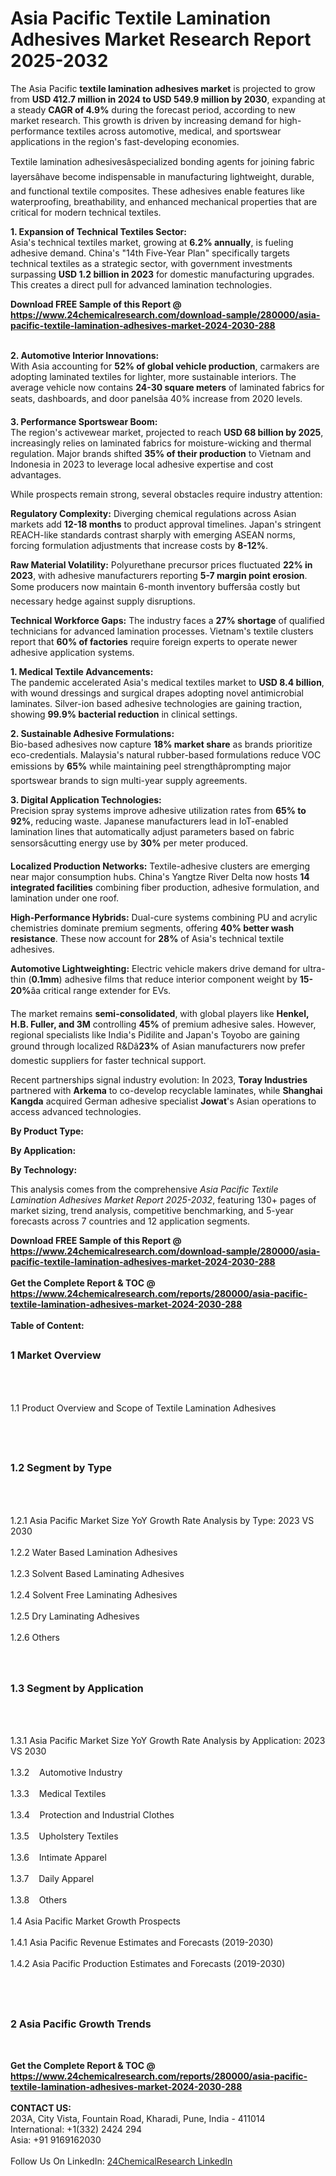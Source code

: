 <h1>Asia Pacific Textile Lamination Adhesives Market Research Report 2025-2032</h1><p>The Asia Pacific <strong>textile lamination adhesives market</strong> is projected to grow from <strong>USD 412.7 million in 2024 to USD 549.9 million by 2030</strong>, expanding at a steady <strong>CAGR of 4.9%</strong> during the forecast period, according to new market research. This growth is driven by increasing demand for high-performance textiles across automotive, medical, and sportswear applications in the region's fast-developing economies.</p><p>Textile lamination adhesivesâspecialized bonding agents for joining fabric layersâhave become indispensable in manufacturing lightweight, durable, and functional textile composites. These adhesives enable features like waterproofing, breathability, and enhanced mechanical properties that are critical for modern technical textiles.</p><p><strong>1. Expansion of Technical Textiles Sector:</strong><br>
Asia's technical textiles market, growing at <strong>6.2% annually</strong>, is fueling adhesive demand. China's "14th Five-Year Plan" specifically targets technical textiles as a strategic sector, with government investments surpassing <strong>USD 1.2 billion in 2023</strong> for domestic manufacturing upgrades. This creates a direct pull for advanced lamination technologies.</p><div><b>Download FREE Sample of this Report @ 
            <a href="https://www.24chemicalresearch.com/download-sample/280000/asia-pacific-textile-lamination-adhesives-market-2024-2030-288">
            https://www.24chemicalresearch.com/download-sample/280000/asia-pacific-textile-lamination-adhesives-market-2024-2030-288</a></b></div><br><p><strong>2. Automotive Interior Innovations:</strong><br>
With Asia accounting for <strong>52% of global vehicle production</strong>, carmakers are adopting laminated textiles for lighter, more sustainable interiors. The average vehicle now contains <strong>24-30 square meters</strong> of laminated fabrics for seats, dashboards, and door panelsâa 40% increase from 2020 levels.</p><p><strong>3. Performance Sportswear Boom:</strong><br>
The region's activewear market, projected to reach <strong>USD 68 billion by 2025</strong>, increasingly relies on laminated fabrics for moisture-wicking and thermal regulation. Major brands shifted <strong>35% of their production</strong> to Vietnam and Indonesia in 2023 to leverage local adhesive expertise and cost advantages.</p><p>While prospects remain strong, several obstacles require industry attention:</p><p><strong>Regulatory Complexity:</strong> Diverging chemical regulations across Asian markets add <strong>12-18 months</strong> to product approval timelines. Japan's stringent REACH-like standards contrast sharply with emerging ASEAN norms, forcing formulation adjustments that increase costs by <strong>8-12%</strong>.</p><p><strong>Raw Material Volatility:</strong> Polyurethane precursor prices fluctuated <strong>22% in 2023</strong>, with adhesive manufacturers reporting <strong>5-7 margin point erosion</strong>. Some producers now maintain 6-month inventory buffersâa costly but necessary hedge against supply disruptions.</p><p><strong>Technical Workforce Gaps:</strong> The industry faces a <strong>27% shortage</strong> of qualified technicians for advanced lamination processes. Vietnam's textile clusters report that <strong>60% of factories</strong> require foreign experts to operate newer adhesive application systems.</p><p><strong>1. Medical Textile Advancements:</strong><br>
The pandemic accelerated Asia's medical textiles market to <strong>USD 8.4 billion</strong>, with wound dressings and surgical drapes adopting novel antimicrobial laminates. Silver-ion based adhesive technologies are gaining traction, showing <strong>99.9% bacterial reduction</strong> in clinical settings.</p><p><strong>2. Sustainable Adhesive Formulations:</strong><br>
Bio-based adhesives now capture <strong>18% market share</strong> as brands prioritize eco-credentials. Malaysia's natural rubber-based formulations reduce VOC emissions by <strong>65%</strong> while maintaining peel strengthâprompting major sportswear brands to sign multi-year supply agreements.</p><p><strong>3. Digital Application Technologies:</strong><br>
Precision spray systems improve adhesive utilization rates from <strong>65% to 92%</strong>, reducing waste. Japanese manufacturers lead in IoT-enabled lamination lines that automatically adjust parameters based on fabric sensorsâcutting energy use by <strong>30%</strong> per meter produced.</p><p><strong>Localized Production Networks:</strong> Textile-adhesive clusters are emerging near major consumption hubs. China's Yangtze River Delta now hosts <strong>14 integrated facilities</strong> combining fiber production, adhesive formulation, and lamination under one roof.</p><p><strong>High-Performance Hybrids:</strong> Dual-cure systems combining PU and acrylic chemistries dominate premium segments, offering <strong>40% better wash resistance</strong>. These now account for <strong>28%</strong> of Asia's technical textile adhesives.</p><p><strong>Automotive Lightweighting:</strong> Electric vehicle makers drive demand for ultra-thin (<strong>0.1mm</strong>) adhesive films that reduce interior component weight by <strong>15-20%</strong>âa critical range extender for EVs.</p><p>The market remains <strong>semi-consolidated</strong>, with global players like <strong>Henkel, H.B. Fuller, and 3M</strong> controlling <strong>45%</strong> of premium adhesive sales. However, regional specialists like India's Pidilite and Japan's Toyobo are gaining ground through localized R&amp;Dâ<strong>23%</strong> of Asian manufacturers now prefer domestic suppliers for faster technical support.</p><p>Recent partnerships signal industry evolution: In 2023, <strong>Toray Industries</strong> partnered with <strong>Arkema</strong> to co-develop recyclable laminates, while <strong>Shanghai Kangda</strong> acquired German adhesive specialist <strong>Jowat</strong>'s Asian operations to access advanced technologies.</p><p><strong>By Product Type:</strong></p><p><strong>By Application:</strong></p><p><strong>By Technology:</strong></p><p>This analysis comes from the comprehensive <em>Asia Pacific Textile Lamination Adhesives Market Report 2025-2032</em>, featuring 130+ pages of market sizing, trend analysis, competitive benchmarking, and 5-year forecasts across 7 countries and 12 application segments.</p><div><b>Download FREE Sample of this Report @ 
            <a href="https://www.24chemicalresearch.com/download-sample/280000/asia-pacific-textile-lamination-adhesives-market-2024-2030-288">
            https://www.24chemicalresearch.com/download-sample/280000/asia-pacific-textile-lamination-adhesives-market-2024-2030-288</a></b></div><br><div><b>Get the Complete Report & TOC @ 
            <a href="https://www.24chemicalresearch.com/reports/280000/asia-pacific-textile-lamination-adhesives-market-2024-2030-288">
            https://www.24chemicalresearch.com/reports/280000/asia-pacific-textile-lamination-adhesives-market-2024-2030-288</a></b></div><br>
            <b>Table of Content:</b><p><h2><span style="font-size:16px"><strong>1 Market Overview&nbsp;&nbsp; &nbsp;</strong></span></h2><br />
<br />
<p>1.1 Product Overview and Scope of Textile Lamination Adhesives&nbsp;</p><br />
<br />
<h2><strong><span style="font-size:16px">1.2 Segment by Type&nbsp;&nbsp; &nbsp;</span></strong></h2><br />
<br />
<p>1.2.1 Asia Pacific Market Size YoY Growth Rate Analysis by Type: 2023 VS 2030&nbsp;&nbsp; &nbsp;<br /><br />
1.2.2 Water Based Lamination Adhesives&nbsp;&nbsp; &nbsp;<br /><br />
1.2.3 Solvent Based Laminating Adhesives<br /><br />
1.2.4 Solvent Free Laminating Adhesives<br /><br />
1.2.5 Dry Laminating Adhesives<br /><br />
1.2.6 Others<br /><br />
<br />
<h2><span style="font-size:16px"><strong>1.3 Segment by Application&nbsp;&nbsp;</strong></span></h2><br />
<br />
<p>1.3.1 Asia Pacific Market Size YoY Growth Rate Analysis by Application: 2023 VS 2030&nbsp;&nbsp; &nbsp;<br /><br />
1.3.2&nbsp;&nbsp; &nbsp;Automotive Industry<br /><br />
1.3.3&nbsp;&nbsp; &nbsp;Medical Textiles<br /><br />
1.3.4&nbsp;&nbsp; &nbsp;Protection and Industrial Clothes<br /><br />
1.3.5&nbsp;&nbsp; &nbsp;Upholstery Textiles<br /><br />
1.3.6&nbsp;&nbsp; &nbsp;Intimate Apparel<br /><br />
1.3.7&nbsp;&nbsp; &nbsp;Daily Apparel<br /><br />
1.3.8&nbsp;&nbsp; &nbsp;Others<br /><br />
1.4 Asia Pacific Market Growth Prospects&nbsp;&nbsp; &nbsp;<br /><br />
1.4.1 Asia Pacific Revenue Estimates and Forecasts (2019-2030)&nbsp;&nbsp; &nbsp;<br /><br />
1.4.2 Asia Pacific Production Estimates and Forecasts (2019-2030)&nbsp;&nbsp;</p><br />
<br />
<h2><span style="font-size:16px"><strong>2 Asia Pacific Growth Trends&nbsp;&nbsp; &nbsp;</strong></span></h2><br />
</p><div><b>Get the Complete Report & TOC @ 
            <a href="https://www.24chemicalresearch.com/reports/280000/asia-pacific-textile-lamination-adhesives-market-2024-2030-288">
            https://www.24chemicalresearch.com/reports/280000/asia-pacific-textile-lamination-adhesives-market-2024-2030-288</a></b></div><br><b>CONTACT US:</b><br>
            203A, City Vista, Fountain Road, Kharadi, Pune, India - 411014<br>
            International: +1(332) 2424 294<br>
            Asia: +91 9169162030 <br><br>
            Follow Us On LinkedIn: <a href="https://www.linkedin.com/company/24chemicalresearch/">24ChemicalResearch LinkedIn</a>